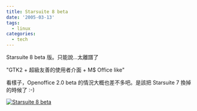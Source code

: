 ```yaml
---
title: Starsuite 8 beta
date: '2005-03-13'
tags:
  - linux
categories:
  - tech
---
```

Starsuite 8 beta 版。只能說…太離譜了  
  
"GTK2 + 超級友善的使用者介面 + M$ Office like"  
  
看樣子，Openoffice 2.0 beta 的情況大概也差不多吧。是該把 Starsuite 7 換掉的時候了 :-)  
  
[![Starsuite 8 beta](http://wshlab2.ee.kuas.edu.tw/~yurenju/albums/screenshot/Screenshot_13.thumb.png)](http://wshlab2.ee.kuas.edu.tw/~yurenju/gallery/screenshot/Screenshot_13)